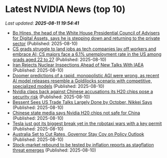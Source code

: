 # Latest NVIDIA News (top 10)
_Last updated: **2025-08-11 19:54:41**_

- [Bo Hines, the head of the White House Presidential Council of Advisers for Digital Assets, says he is stepping down and returning to the private sector](https://biztoc.com/x/93e1a66432c8bfbb) (Published: 2025-08-10)
- [CS grads struggle to land jobs as tech companies lay off workers and embrace AI; CS majors face a 6.1% unemployment rate in the US among grads aged 22 to 27](https://biztoc.com/x/8945d25676ff3589) (Published: 2025-08-10)
- [Iran Rejects Nuclear Inspections Ahead of New Talks With IAEA](https://biztoc.com/x/52ebd67d9654b937) (Published: 2025-08-10)
- [Doomer predictions of a rapid, monopolistic AGI were wrong, as recent AI model releases resemble a Goldilocks scenario with competitive, specialized models](https://biztoc.com/x/753a2a3f3c8ded94) (Published: 2025-08-10)
- [Nvidia claps back against Chinese accusations its H20 chips pose a security risk](https://www.cnbc.com/2025/08/10/nvidia-china-h20-chips.html) (Published: 2025-08-10)
- [Bessent Sees US Trade Talks Largely Done by October, Nikkei Says](https://biztoc.com/x/a995ff784ae6aada) (Published: 2025-08-10)
- [Chinese state media says Nvidia H20 chips not safe for China](https://nypost.com/2025/08/10/business/chinese-state-media-says-nvidia-h20-chips-not-safe-for-china/) (Published: 2025-08-10)
- [Tesla just got its biggest break yet in the robotaxi wars with a key permit](https://biztoc.com/x/685b004668aca291) (Published: 2025-08-10)
- [Australia Set to Cut Rates, Governor Stay Coy on Policy Outlook](https://biztoc.com/x/9ccc0fc479689be4) (Published: 2025-08-10)
- [Stock-market rebound to be tested by inflation reports as stagflation threat emerges](https://biztoc.com/x/9918bfddcbf1a2fa) (Published: 2025-08-10)
